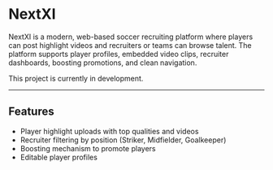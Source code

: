 # NextXI

NextXI is a modern, web-based soccer recruiting platform where players can post highlight videos and recruiters or teams can browse talent. The platform supports player profiles, embedded video clips, recruiter dashboards, boosting promotions, and clean navigation.

This project is currently in development.

---

## Features

- Player highlight uploads with top qualities and videos
- Recruiter filtering by position (Striker, Midfielder, Goalkeeper)
- Boosting mechanism to promote players
- Editable player profiles
